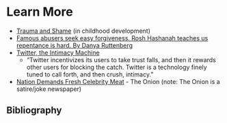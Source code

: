 # Learn More
- [Trauma and Shame](https://www.oohctoolbox.org.au/trauma-and-shame) (in childhood development)
- [Famous abusers seek easy forgiveness. Rosh Hashanah teaches us repentance is hard. By Danya Ruttenberg](https://www.washingtonpost.com/outlook/famous-abusers-seek-easy-forgiveness-rosh-hashanah-teaches-us-repentance-is-hard/2018/09/06/c2dc2cac-b0ab-11e8-9a6a-565d92a3585d_story.html)
- [Twitter, the Intimacy Machine](https://ravenmagazine.org/magazine/twitter-the-intimacy-machine/)
  - “Twitter incentivizes its users to take trust falls, and then it rewards other users for blocking the catch. Twitter is a technology finely tuned to call forth, and then crush, intimacy.”
- [Nation Demands Fresh Celebrity Meat](https://www.theonion.com/nation-demands-fresh-celebrity-meat-1819571041) - The Onion (note: The Onion is a satire/joke newspaper)



## Bibliography
```{bibliography} ch18_references.bib

```